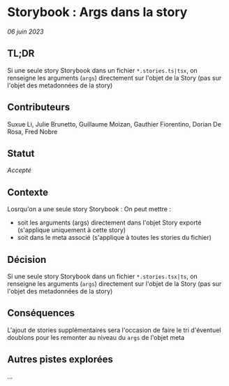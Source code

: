# Storybook : Args dans la story

_06 juin 2023_

## TL;DR

Si une seule story Storybook dans un fichier `*.stories.ts|tsx`, on renseigne les arguments (`args`) directement sur l'objet de la Story (pas sur l'objet des metadonnées de la story)  

## Contributeurs

Suxue Li, Julie Brunetto, Guillaume Moizan, Gauthier Fiorentino, Dorian De Rosa, Fred Nobre

## Statut

*Accepté*

## Contexte
Losrqu'on a une seule story Storybook : 
On peut mettre : 
- soit les arguments (args) directement dans l'objet Story exporté (s'applique uniquement à cette story)
- soit dans le meta associé (s'applique à toutes les stories du fichier)

## Décision

Si une seule story Storybook dans un fichier `*.stories.tsx|ts`, on renseigne les arguments (`args`) directement sur l'objet de la Story (pas sur l'objet des metadonnées de la story) 

## Conséquences
L'ajout de stories supplémentaires sera l'occasion de faire le tri d'éventuel doublons pour les remonter au niveau du `args` de l'objet meta 

## Autres pistes explorées
...
